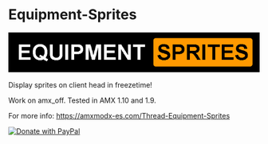 # Equipment-Sprites
![Image of equipmentsprites](https://github.com/Roccoxx/Equipment-Sprites/blob/master/equipmentsprites.png)

Display sprites on client head in freezetime!

Work on amx_off.
Tested in AMX 1.10 and 1.9.

For more info:
https://amxmodx-es.com/Thread-Equipment-Sprites

<a href="https://www.paypal.com/donate/?hosted_button_id=KWQ4JT4ZG55SJ">
  <img src="https://raw.githubusercontent.com/stefan-niedermann/paypal-donate-button/master/paypal-donate-button.png" alt="Donate with PayPal" />
</a>
